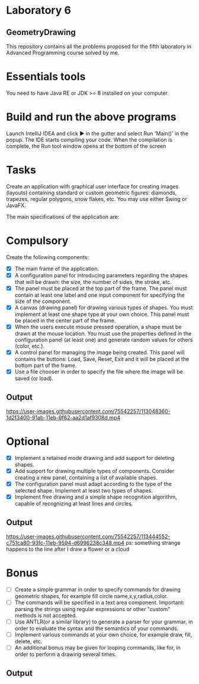 # Laboratory 6

## GeometryDrawing

This repository contains all the problems proposed for the fifth laboratory in Advanced Programming course solved by me.

# Essentials tools
You need to have Java RE or JDK >= 8 installed on your computer.

# Build and run the above programs
Launch IntelliJ IDEA and click ▶️ in the gutter and select Run 'Main()' in the popup. The IDE starts compiling your code. When the compilation is complete, the Run tool window opens at the bottom of the screen

# Tasks
Create an application with graphical user interface for creating images (layouts) containing standard or custom geometric figures: diamonds, trapezes, regular polygons, snow flakes, etc.
You may use either Swing or JavaFX.

The main specifications of the application are:
# Compulsory 
Create the following components:
- [x] The main frame of the application.
- [x] A configuration panel for introducing parameters regarding the shapes that will be drawn: the size, the number of sides, the stroke, etc.
- [x] The panel must be placed at the top part of the frame. The panel must contain at least one label and one input component for specifying the size of the component.
- [x] A canvas (drawing panel) for drawing various types of shapes. You must implement at least one shape type at your own choice. This panel must be placed in the center part of the frame.
- [x] When the users execute mouse pressed operation, a shape must be drawn at the mouse location. You must use the properties defined in the configuration panel (at least one) and generate random values for others (color, etc.).
- [x] A control panel for managing the image being created. This panel will contains the buttons: Load, Save, Reset, Exit and it will be placed at the bottom part of the frame.
- [x] Use a file chooser in order to specify the file where the image will be saved (or load).
## Output 

https://user-images.githubusercontent.com/75542257/113048360-1d2f3400-91ab-11eb-9f62-aa2d1af9308d.mp4

# Optional
- [x] Implement a retained mode drawing and add support for deleting shapes.
- [x] Add support for drawing multiple types of components. Consider creating a new panel, containing a list of available shapes.
- [x] The configuration panel must adapt according to the type of the selected shape. Implement at least two types of shapes.
- [x] Implement free drawing and a simple shape recognition algorithm, capable of recognizing at least lines and circles.
## Output

https://user-images.githubusercontent.com/75542257/113444552-c751ca80-93fc-11eb-9594-d6996238c348.mp4
ps: something strange happens to the line after I draw a flower or a cloud

# Bonus 
- [ ] Create a simple grammar in order to specify commands for drawing geometric shapes, for example fill circle name,x,y,radius,color.
- [ ] The commands will be specified in a text area component. Important: parsing the strings using regular expressions or other "custom" methods is not accepted.
- [ ] Use ANTLR(or a similar library) to generate a parser for your grammar, in order to evaluate the syntax and the semantics of your commands.
- [ ] Implement various commands at your own choice, for example draw, fill, delete, etc.
- [ ] An additional bonus may be given for looping commands, like for, in order to perform a drawing several times.
## Output
